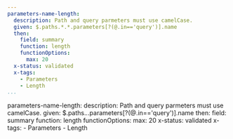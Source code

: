 ```yaml
---
parameters-name-length:
  description: Path and query parmeters must use camelCase.
  given: $.paths.*.*.parameters[?(@.in=='query')].name
  then:
    field: summary
    function: length
    functionOptions: 
      max: 20
  x-status: validated
  x-tags:
    - Parameters
    - Length        
...
```

parameters-name-length:
  description: Path and query parmeters must use camelCase.
  given: $.paths.*.*.parameters[?(@.in=='query')].name
  then:
    field: summary
    function: length
    functionOptions: 
      max: 20
  x-status: validated
  x-tags:
    - Parameters
    - Length        
